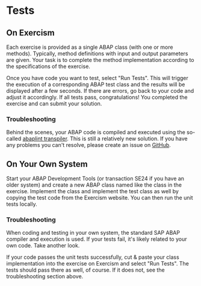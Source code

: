 # Tests

## On Exercism

Each exercise is provided as a single ABAP class (with one or more methods). Typically, method definitions with input and output parameters are given. Your task is to complete the method implementation according to the specifications of the exercise.

Once you have code you want to test, select "Run Tests". This will trigger the execution of a corresponding ABAP test class and the results will be displayed after a few seconds. If there are errors, go back to your code and adjust it accordingly. If all tests pass, congratulations! You completed the exercise and can submit your solution.

### Troubleshooting

Behind the scenes, your ABAP code is compiled and executed using the so-called [abaplint transpiler](https://github.com/abaplint/transpiler). This is still a relatively new solution. If you have any problems you can't resolve, please create an issue on [GitHub](https://github.com/abaplint/transpiler/issues).

## On Your Own System

Start your ABAP Development Tools (or transaction SE24 if you have an older system) and create a new ABAP class named like the class in the exercise. Implement the class and implement the test class as well by copying the test code from the Exercism website. You can then run the unit tests locally. 

### Troubleshooting

When coding and testing in your own system, the standard SAP ABAP compiler and execution is used. If your tests fail, it's likely related to your own code. Take another look. 

If your code passes the unit tests successfully, cut & paste your class implementation into the exercise on Exercism and select "Run Tests". The tests should pass there as well, of course. If it does not, see the troubleshooting section above. 
